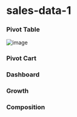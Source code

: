 # sales-data-1
### Pivot Table
![image](https://github.com/ahmad14022/sales-data-1/assets/100104854/10ffff67-d818-4ae4-99e7-91af16e37316)


### Pivot Cart


### Dashboard


### Growth


### Composition

